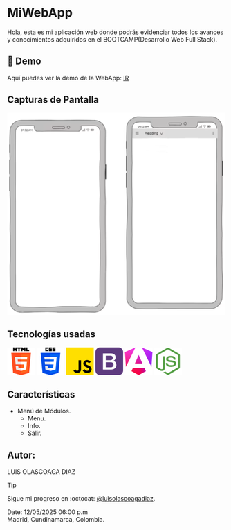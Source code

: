 # MiWebApp

Hola, esta es mi aplicación web donde podrás evidenciar todos los avances y conocimientos adquiridos en el BOOTCAMP(Desarrollo Web Full Stack).

## 🚀 Demo
Aquí puedes ver la demo de la WebApp: [IR](https://luisolascoagadiaz.github.io/bit-3)

## Capturas de Pantalla
![Wireframe](/public/img/wireframe.png)

## Tecnologías usadas
![HTML5](/public/img/html64x64.png)
![CSS 3](/public/img/css64x64.png)
![JavaScript](/public/img/js64X64.png)
![BOOTSTRAP 5](/public/img/bootstrap64x64.png)
![ANGULAR](/public/img/angular64x64.png)
![NODE](/public/img/node64x64.png)

## Características
* Menú de Módulos.
  - Menu.
  - Info.
  - Salir.

## Autor:
LUIS OLASCOAGA DIAZ

> [!TIP]
> Sigue mi progreso en :octocat: [@luisolascoagadiaz](https://www.github.com/luisolascoagadiaz).

Date: 12/05/2025 06:00 p.m  
Madrid, Cundinamarca, Colombia.